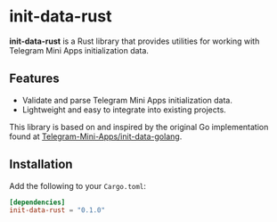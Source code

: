 # init-data-rust



**init-data-rust** is a Rust library that provides utilities for working with Telegram Mini Apps initialization data.

## Features

- Validate and parse Telegram Mini Apps initialization data.
- Lightweight and easy to integrate into existing projects.

This library is based on and inspired by the original Go implementation found at [Telegram-Mini-Apps/init-data-golang](https://github.com/Telegram-Mini-Apps/init-data-golang).

## Installation

Add the following to your `Cargo.toml`:

```toml
[dependencies]
init-data-rust = "0.1.0"
